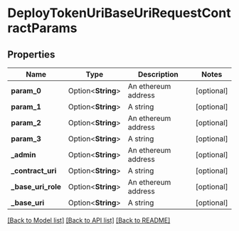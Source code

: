 # DeployTokenUriBaseUriRequestContractParams

## Properties

Name | Type | Description | Notes
------------ | ------------- | ------------- | -------------
**param_0** | Option<**String**> | An ethereum address | [optional]
**param_1** | Option<**String**> | A string | [optional]
**param_2** | Option<**String**> | An ethereum address | [optional]
**param_3** | Option<**String**> | A string | [optional]
**_admin** | Option<**String**> | An ethereum address | [optional]
**_contract_uri** | Option<**String**> | A string | [optional]
**_base_uri_role** | Option<**String**> | An ethereum address | [optional]
**_base_uri** | Option<**String**> | A string | [optional]

[[Back to Model list]](../README.md#documentation-for-models) [[Back to API list]](../README.md#documentation-for-api-endpoints) [[Back to README]](../README.md)


